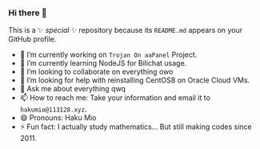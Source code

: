 ### Hi there 👋

This is a ✨ _special_ ✨ repository because its `README.md` appears on your GitHub profile.

- 🔭 I’m currently working on `Trojan On aaPanel` Project.
- 🌱 I’m currently learning NodeJS for Bilichat usage.
- 👯 I’m looking to collaborate on everything owo
- 🤔 I’m looking for help with reinstalling CentOS8 on Oracle Cloud VMs.
- 💬 Ask me about everything qwq
- 📫 How to reach me: Take your information and email it to `hakumio@113128.xyz`.
- 😄 Pronouns: Haku Mio
- ⚡ Fun fact: I actually study mathematics... But still making codes since 2011.
